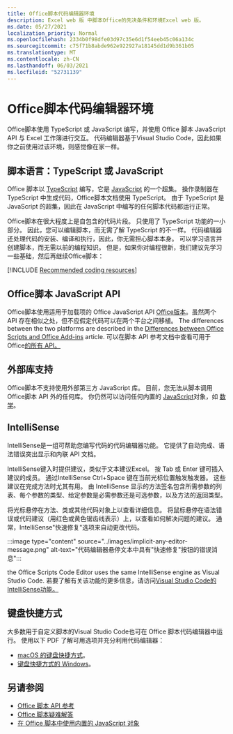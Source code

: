 ```yaml
---
title: Office脚本代码编辑器环境
description: Excel web 版 中脚本Office的先决条件和环境Excel web 版。
ms.date: 05/27/2021
localization_priority: Normal
ms.openlocfilehash: 2334b0f98dfe03d97c35e6d1f54eeb45c06a134c
ms.sourcegitcommit: c75f71b8abde962e922927a18145dd1d9b361b05
ms.translationtype: MT
ms.contentlocale: zh-CN
ms.lasthandoff: 06/03/2021
ms.locfileid: "52731139"
---
```

# <a name="office-scripts-code-editor-environment"></a>Office脚本代码编辑器环境

Office脚本使用 TypeScript 或 JavaScript 编写，并使用 Office 脚本 JavaScript API 与 Excel 工作簿进行交互。 代码编辑器基于Visual Studio Code，因此如果你之前使用过该环境，则感觉像在家一样。

## <a name="scripting-language-typescript-or-javascript"></a>脚本语言：TypeScript 或 JavaScript

Office 脚本以 [TypeScript](https://www.typescriptlang.org/docs/home.html) 编写，它是 [JavaScript](https://developer.mozilla.org/docs/Web/JavaScript) 的一个超集。 操作录制器在 TypeScript 中生成代码，Office脚本文档使用 TypeScript。 由于 TypeScript 是 JavaScript 的超集，因此在 JavaScript 中编写的任何脚本代码都运行正常。

Office脚本在很大程度上是自包含的代码片段。 只使用了 TypeScript 功能的一小部分。 因此，您可以编辑脚本，而无需了解 TypeScript 的不一样。 代码编辑器还处理代码的安装、编译和执行，因此，你无需担心脚本本身。 可以学习语言并创建脚本，而无需以前的编程知识。 但是，如果你对编程很新，我们建议先学习一些基础，然后再继续Office脚本：

[!INCLUDE [Recommended coding resources](../includes/coding-basics-references.md)]

## <a name="office-scripts-javascript-api"></a>Office脚本 JavaScript API

Office脚本使用适用于加载项的 Office JavaScript API [Office版本](/office/dev/add-ins/overview/index)。虽然两个 API 存在相似之处，但不应假定代码可以在两个平台之间移植。 The differences between the two platforms are described in the [Differences between Office Scripts and Office Add-ins](../resources/add-ins-differences.md#apis) article. 可以在脚本 API 参考文档中查看可用于Office[的所有 API。](/javascript/api/office-scripts/overview)

## <a name="external-library-support"></a>外部库支持

Office脚本不支持使用外部第三方 JavaScript 库。 目前，您无法从脚本调用 Office脚本 API 外的任何库。 你仍然可以访问任何内置的 [JavaScript](../develop/javascript-objects.md)对象，如 [数学](https://developer.mozilla.org/docs/Web/JavaScript/Reference/Global_Objects/Math)。

## <a name="intellisense"></a>IntelliSense

IntelliSense是一组可帮助您编写代码的代码编辑器功能。 它提供了自动完成、语法错误突出显示和内联 API 文档。

IntelliSense键入时提供建议，类似于文本建议Excel。 按 Tab 或 Enter 键可插入建议的成员。 通过IntelliSense Ctrl+Space 键在当前光标位置触发触发器。 这些建议在完成方法时尤其有用。 由 IntelliSense 显示的方法签名包含所需参数的列表、每个参数的类型、给定参数是必需参数还是可选参数，以及方法的返回类型。

将光标悬停在方法、类或其他代码对象上以查看详细信息。 将鼠标悬停在语法错误或代码建议（用红色或黄色锯齿线表示）上，以查看如何解决问题的建议。 通常，IntelliSense"快速修复"选项来自动更改代码。

:::image type="content" source="../images/implicit-any-editor-message.png" alt-text="代码编辑器悬停文本中具有&quot;快速修复&quot;按钮的错误消息":::

the Office Scripts Code Editor uses the same IntelliSense engine as Visual Studio Code. 若要了解有关该功能的更多信息，请访问[Visual Studio Code的IntelliSense功能。](https://code.visualstudio.com/docs/editor/intellisense#_intellisense-features)

## <a name="keyboard-shortcuts"></a>键盘快捷方式

大多数用于自定义脚本的Visual Studio Code也可在 Office 脚本代码编辑器中运行。 使用以下 PDF 了解可用选项并充分利用代码编辑器：

- [macOS 的键盘快捷方式](https://code.visualstudio.com/shortcuts/keyboard-shortcuts-macos.pdf)。
- [键盘快捷方式的 Windows](https://code.visualstudio.com/shortcuts/keyboard-shortcuts-windows.pdf)。

## <a name="see-also"></a>另请参阅

- [Office 脚本 API 参考](/javascript/api/office-scripts/overview)
- [Office 脚本疑难解答](../testing/troubleshooting.md)
- [在 Office 脚本中使用内置的 JavaScript 对象](../develop/javascript-objects.md)
